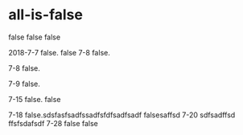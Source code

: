 # all-is-false
false false false

2018-7-7 false.
  false
7-8 false.

7-8 false.

7-9 false.

7-15 false. false

7-18 false.sdsfasfsadfssadfsfdfsadfsadf
 falsesaffsd
7-20 sdfsadffsd
ffsfsdafsdf
7-28 false false